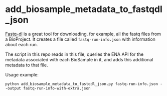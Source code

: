 # add_biosample_metadata_to_fastqdl_json


[Fastq-dl](https://github.com/rpetit3/fastq-dl) is a great tool for downloading, for example, all the fastq files from a BioProject. It creates a file called `fastq-run-info.json` with information about each run.

The script in this repo reads in this file, queries the ENA API for the metadata associated with each BioSample in it, and adds this additional metadata to that file.

Usage example:
```
python add_biosample_metadata_to_fastqdl_json.py fastq-run-info.json --output fastq-run-info-with-extra.json
```
